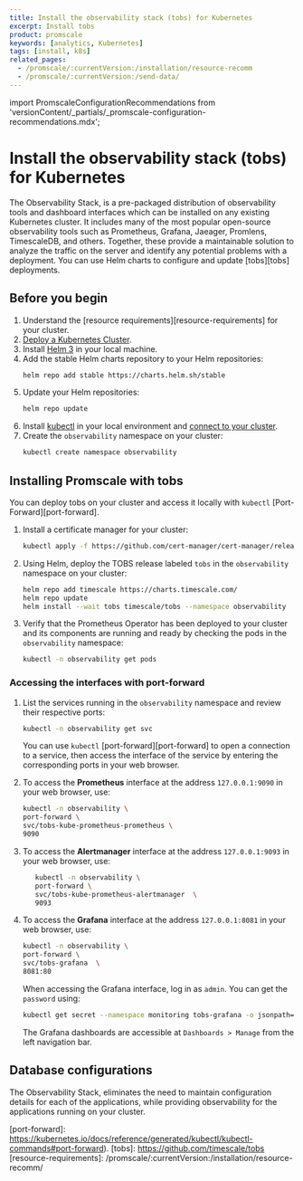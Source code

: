 ```yaml
---
title: Install the observability stack (tobs) for Kubernetes
excerpt: Install tobs
product: promscale
keywords: [analytics, Kubernetes]
tags: [install, k8s]
related_pages:
  - /promscale/:currentVersion:/installation/resource-recomm
  - /promscale/:currentVersion:/send-data/
---
```


import PromscaleConfigurationRecommendations from 'versionContent/_partials/_promscale-configuration-recommendations.mdx';

# Install the observability stack (tobs) for Kubernetes
The Observability Stack, is a pre-packaged distribution of observability tools
and dashboard interfaces which can be installed on any existing Kubernetes
cluster. It includes many of the most popular open-source observability tools
such as Prometheus, Grafana, Jaeager, Promlens, TimescaleDB, and others.
Together, these provide a maintainable solution to analyze the traffic on the
server and identify any potential problems with a deployment. You can use Helm
charts to configure and update [tobs][tobs] deployments. 

## Before you begin
1.  Understand the [resource requirements][resource-requirements] for your cluster.
1.  [Deploy a Kubernetes Cluster][kubernetes-cluster]. 
1.  Install [Helm 3][helm] in your local machine.
1.  Add the stable Helm charts repository to your Helm repositories:
    ```bash
    helm repo add stable https://charts.helm.sh/stable
    ```
1.  Update your Helm repositories:
    ```bash
    helm repo update
    ```
1.  Install [kubectl][kubectl] in your local environment and [connect to your
    cluster][connect-to-cluster].
1.  Create the `observability` namespace on your cluster:
    ```bash
    kubectl create namespace observability
    ```   


## Installing Promscale with tobs 
You can deploy tobs on your cluster and access it locally with `kubectl`
[Port-Forward][port-forward].

<procedure>

1. Install a certificate manager for your cluster:
   ```bash
   kubectl apply -f https://github.com/cert-manager/cert-manager/releases/download/v1.8.0/cert-manager.yaml
   ```
1.  Using Helm, deploy the TOBS release labeled `tobs` in the `observability`
    namespace on your cluster:
    ```bash
    helm repo add timescale https://charts.timescale.com/
    helm repo update
    helm install --wait tobs timescale/tobs --namespace observability
    ```
1.  Verify that the Prometheus Operator has been deployed to your cluster and
    its components are running and ready by checking the pods in the
    `observability` namespace:
    ```bash
    kubectl -n observability get pods
    ```
    
</procedure>

### Accessing the interfaces with port-forward

<procedure>

1.  List the services running in the `observability` namespace and review their
    respective ports:
    ```bash
    kubectl -n observability get svc
    ```
    You can use `kubectl` [port-forward][port-forward] to open a connection to a service, then access the interface of the service by entering the corresponding ports in your web browser.

1. To access the **Prometheus** interface at the address `127.0.0.1:9090` in
   your web browser, use:
   ```bash
   kubectl -n observability \
   port-forward \
   svc/tobs-kube-prometheus-prometheus \
   9090
   ```
1. To access the **Alertmanager** interface at the address `127.0.0.1:9093` in
   your web browser, use:
   ```bash
      kubectl -n observability \
      port-forward \
      svc/tobs-kube-prometheus-alertmanager  \
      9093
   ```   
1. To access the **Grafana** interface at the address `127.0.0.1:8081` in your
   web browser, use:
   ```bash
   kubectl -n observability \
   port-forward \
   svc/tobs-grafana  \
   8081:80
   ```
   When accessing the Grafana interface, log in as `admin`. You can get the
  `password` using:
   ```bash
   kubectl get secret --namespace monitoring tobs-grafana -o jsonpath="{.data.admin-password}" | base64 --decode ; echo
   ```
   The Grafana dashboards are accessible at `Dashboards > Manage` from the left navigation bar.

</procedure>

## Database configurations

<PromscaleConfigurationRecommendations />

 The Observability Stack, eliminates the need to maintain configuration details for each of 
 the applications, while providing observability for the applications running on your cluster.

[kubernetes-cluster]: https://kubernetes.io/docs/setup/production-environment/
[helm]: https://helm.sh/docs/intro/install/
[kubectl]: https://kubernetes.io/docs/tasks/tools/#kubectl
[connect-to-cluster]: https://kubernetes.io/docs/tasks/tools/install-kubectl-macos/#verify-kubectl-configuration
[port-forward]: https://kubernetes.io/docs/reference/generated/kubectl/kubectl-commands#port-forward).
[tobs]: https://github.com/timescale/tobs
[resource-requirements]: /promscale/:currentVersion:/installation/resource-recomm/ 
